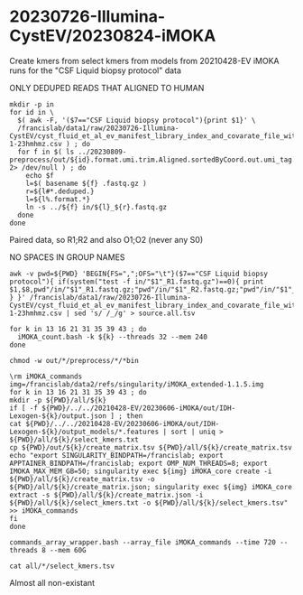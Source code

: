 
#	20230726-Illumina-CystEV/20230824-iMOKA


Create kmers from select kmers from models from 20210428-EV iMOKA runs for the "CSF Liquid biopsy protocol" data




ONLY DEDUPED READS THAT ALIGNED TO HUMAN


```
mkdir -p in
for id in \
  $( awk -F, '($7=="CSF Liquid biopsy protocol"){print $1}' \
  /francislab/data1/raw/20230726-Illumina-CystEV/cyst_fluid_et_al_ev_manifest_library_index_and_covarate_file_with_analysis_groups_8-1-23hmhmz.csv ) ; do
  for f in $( ls ../20230809-preprocess/out/${id}.format.umi.trim.Aligned.sortedByCoord.out.umi_tag.fixmate.deduped.??.fastq.gz 2> /dev/null ) ; do
    echo $f
    l=$( basename ${f} .fastq.gz )
    r=${l#*.deduped.}
    l=${l%.format.*}
    ln -s ../${f} in/${l}_${r}.fastq.gz
  done
done
```






Paired data, so R1;R2 and also O1;O2 (never any S0)

NO SPACES IN GROUP NAMES

```
awk -v pwd=${PWD} 'BEGIN{FS=",";OFS="\t"}($7=="CSF Liquid biopsy protocol"){ if(system("test -f in/"$1"_R1.fastq.gz")==0){ print $1,$8,pwd"/in/"$1"_R1.fastq.gz;"pwd"/in/"$1"_R2.fastq.gz;"pwd"/in/"$1"_O1.fastq.gz;"pwd"/in/"$1"_O2.fastq.gz" } }' /francislab/data1/raw/20230726-Illumina-CystEV/cyst_fluid_et_al_ev_manifest_library_index_and_covarate_file_with_analysis_groups_8-1-23hmhmz.csv | sed 's/ /_/g' > source.all.tsv

```


```
for k in 13 16 21 31 35 39 43 ; do
  iMOKA_count.bash -k ${k} --threads 32 --mem 240
done
```

```
chmod -w out/*/preprocess/*/*bin
```





```
\rm iMOKA_commands
img=/francislab/data2/refs/singularity/iMOKA_extended-1.1.5.img
for k in 13 16 21 31 35 39 43 ; do
mkdir -p ${PWD}/all/${k}
if [ -f ${PWD}/../../20210428-EV/20230606-iMOKA/out/IDH-Lexogen-${k}/output.json ] ; then
cat ${PWD}/../../20210428-EV/20230606-iMOKA/out/IDH-Lexogen-${k}/output_models/*.features | sort | uniq > ${PWD}/all/${k}/select_kmers.txt
cp ${PWD}/out/${k}/create_matrix.tsv ${PWD}/all/${k}/create_matrix.tsv
echo "export SINGULARITY_BINDPATH=/francislab; export APPTAINER_BINDPATH=/francislab; export OMP_NUM_THREADS=8; export IMOKA_MAX_MEM_GB=50; singularity exec ${img} iMOKA_core create -i ${PWD}/all/${k}/create_matrix.tsv -o ${PWD}/all/${k}/create_matrix.json; singularity exec ${img} iMOKA_core extract -s ${PWD}/all/${k}/create_matrix.json -i ${PWD}/all/${k}/select_kmers.txt -o ${PWD}/all/${k}/select_kmers.tsv" >> iMOKA_commands
fi
done

commands_array_wrapper.bash --array_file iMOKA_commands --time 720 --threads 8 --mem 60G 
```






```
cat all/*/select_kmers.tsv

```


Almost all non-existant







